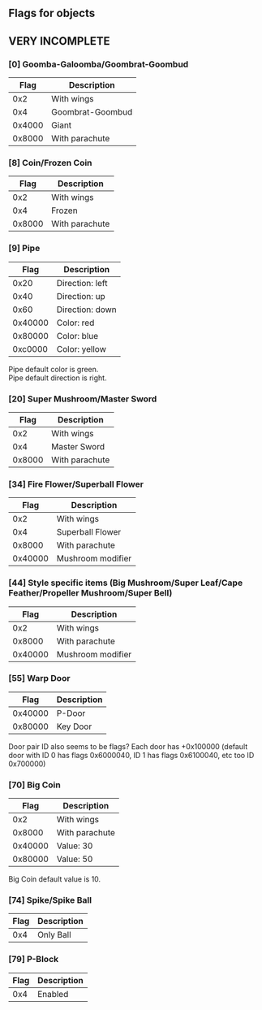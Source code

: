 ## Flags for objects

## VERY INCOMPLETE

### [0] Goomba-Galoomba/Goombrat-Goombud
| Flag   | Description       |
|--------|-------------------|
| 0x2    | With wings        |
| 0x4    | Goombrat-Goombud  |
| 0x4000 | Giant             |
| 0x8000 | With parachute    |


### [8] Coin/Frozen Coin
| Flag   | Description       |
|--------|-------------------|
| 0x2    | With wings        |
| 0x4    | Frozen            |
| 0x8000 | With parachute    |

### [9] Pipe
| Flag    | Description      |
|---------|------------------|
| 0x20    | Direction: left  |
| 0x40    | Direction: up    |
| 0x60    | Direction: down  |
| 0x40000 | Color: red       |
| 0x80000 | Color: blue      |
| 0xc0000 | Color: yellow    |

Pipe default color is green.  
Pipe default direction is right.  

### [20] Super Mushroom/Master Sword
| Flag    | Description    |
|---------|----------------|
| 0x2     | With wings     |
| 0x4     | Master Sword   |
| 0x8000  | With parachute |

### [34] Fire Flower/Superball Flower
| Flag    | Description       |
|---------|-------------------|
| 0x2     | With wings        |
| 0x4     | Superball Flower  |
| 0x8000  | With parachute    |
| 0x40000 | Mushroom modifier |

### [44] Style specific items (Big Mushroom/Super Leaf/Cape Feather/Propeller Mushroom/Super Bell)
| Flag    | Description       |
|---------|-------------------|
| 0x2     | With wings        |
| 0x8000  | With parachute    |
| 0x40000 | Mushroom modifier |

### [55] Warp Door
| Flag    | Description |
|---------|-------------|
| 0x40000 | P-Door      |
| 0x80000 | Key Door    |

Door pair ID also seems to be flags? Each door has +0x100000 (default door with ID 0 has flags 0x6000040, ID 1 has flags 0x6100040, etc too ID 0x700000)

### [70] Big Coin
| Flag    | Description                  |
|---------|------------------------------|
| 0x2     | With wings                   |
| 0x8000  | With parachute               |
| 0x40000 | Value: 30                    |
| 0x80000 | Value: 50                    |

Big Coin default value is 10.

### [74] Spike/Spike Ball
| Flag | Description |
|------|-------------|
| 0x4  | Only Ball   |

### [79] P-Block
| Flag | Description |
|------|-------------|
| 0x4  | Enabled     |

